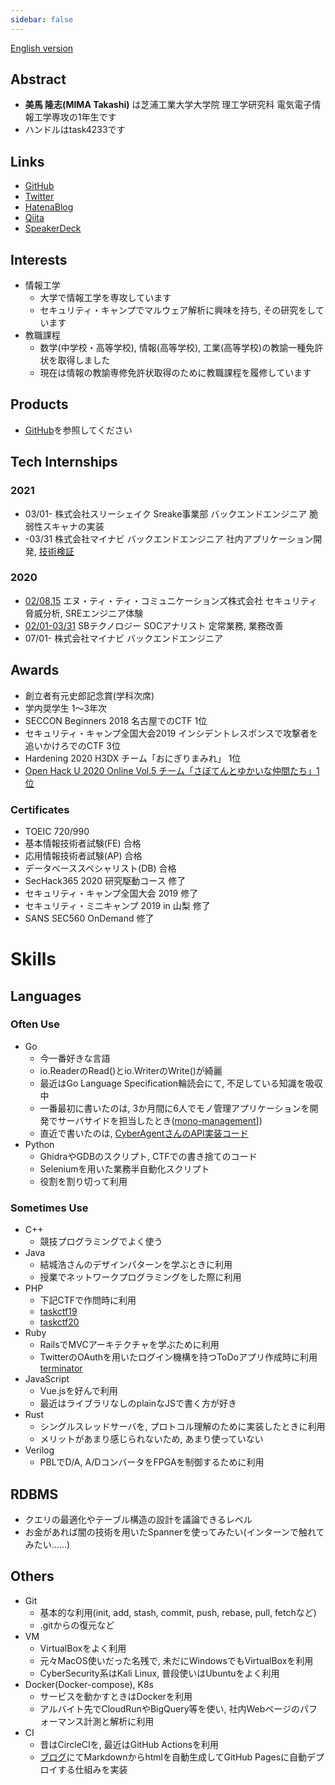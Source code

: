 ```yaml
---
sidebar: false
---
```


[English version](https://task4233.dev/README-en.html)

## Abstract
 - **美馬 隆志(MIMA Takashi)** は芝浦工業大学大学院 理工学研究科 電気電子情報工学専攻の1年生です
 - ハンドルはtask4233です
 
## Links
 - [GitHub](https://github.com/task4233)
 - [Twitter](https://twitter.com/task4233)
 - [HatenaBlog](https://task4233.hatenablog.com/)
 - [Qiita](https://qiita.com/task4233)
 - [SpeakerDeck](https://speakerdeck.com/task4233)

## Interests
 - 情報工学
   - 大学で情報工学を専攻しています
   - セキュリティ・キャンプでマルウェア解析に興味を持ち, その研究をしています
 - 教職課程
   - 数学(中学校・高等学校), 情報(高等学校), 工業(高等学校)の教諭一種免許状を取得しました
   - 現在は情報の教諭専修免許状取得のために教職課程を履修しています

## Products
 - [GitHub](https://github.com/task4233?tab=repositories)を参照してください

## Tech Internships
### 2021 
 - 03/01- 株式会社スリーシェイク Sreake事業部 バックエンドエンジニア 脆弱性スキャナの実装
 - -03/31 株式会社マイナビ バックエンドエンジニア 社内アプリケーション開発, [技術検証](https://qiita.com/task4233/items/bf6752692143b7b80027)

### 2020
 - [02/08](https://task4233.hatenablog.com/entry/2020/02/08/235757),[15](https://task4233.hatenablog.com/entry/2020/02/17/193956) エヌ・ティ・ティ・コミュニケーションズ株式会社 セキュリティ脅威分析, SREエンジニア体験
 - [02/01-03/31](https://task4233.hatenablog.com/entry/2020/04/11/091428) SBテクノロジー SOCアナリスト 定常業務, 業務改善
 - 07/01- 株式会社マイナビ バックエンドエンジニア

## Awards
 - 創立者有元史郎記念賞(学科次席)
 - 学内奨学生 1～3年次
 - SECCON Beginners 2018 名古屋でのCTF 1位
 - セキュリティ・キャンプ全国大会2019 インシデントレスポンスで攻撃者を追いかけろでのCTF 3位
 - Hardening 2020 H3DX チーム「おにぎりまみれ」 1位
 - [Open Hack U 2020 Online Vol.5 チーム「さぼてんとゆかいな仲間たち」1位](https://hacku.yahoo.co.jp/hacku2020online5/)

### Certificates
 - TOEIC 720/990
 - 基本情報技術者試験(FE) 合格
 - 応用情報技術者試験(AP) 合格
 - データベーススペシャリスト(DB) 合格
 - SecHack365 2020 研究駆動コース 修了
 - セキュリティ・キャンプ全国大会 2019 修了
 - セキュリティ・ミニキャンプ 2019 in 山梨 修了
 - SANS SEC560 OnDemand 修了
 
# Skills
## Languages
### Often Use
 - Go
   - 今一番好きな言語
   - io.ReaderのRead()とio.WriterのWrite()が綺麗
   - 最近はGo Language Specification輪読会にて, 不足している知識を吸収中
   - 一番最初に書いたのは, 3か月間に6人でモノ管理アプリケーションを開発でサーバサイドを担当したとき([mono-management](https://github.com/task4233/mono-management)])
   - 直近で書いたのは, [CyberAgentさんのAPI実装コード](https://github.com/task4233/techtrain-mission)
 - Python
   - GhidraやGDBのスクリプト, CTFでの書き捨てのコード
   - Seleniumを用いた業務半自動化スクリプト
   - 役割を割り切って利用
### Sometimes Use
 - C++
   - 競技プログラミングでよく使う
 - Java
   - 結城浩さんのデザインパターンを学ぶときに利用
   - 授業でネットワークプログラミングをした際に利用
 - PHP
   - 下記CTFで作問時に利用
   - [taskctf19](https://github.com/task4233/taskctf19)
   - [taskctf20](https://github.com/task4233/taskctf20)
 - Ruby
   - RailsでMVCアーキテクチャを学ぶために利用
   - TwitterのOAuthを用いたログイン機構を持つToDoアプリ作成時に利用[terminator](https://github.com/task4233/terminator)
 - JavaScript
   - Vue.jsを好んで利用
   - 最近はライブラリなしのplainなJSで書く方が好き
 - Rust
   - シングルスレッドサーバを, プロトコル理解のために実装したときに利用
   - メリットがあまり感じられないため, あまり使っていない
 - Verilog
   - PBLでD/A, A/DコンバータをFPGAを制御するために利用
   
## RDBMS
 - クエリの最適化やテーブル構造の設計を議論できるレベル
 - お金があれば闇の技術を用いたSpannerを使ってみたい(インターンで触れてみたい......)

## Others
 - Git
   - 基本的な利用(init, add, stash, commit, push, rebase, pull, fetchなど)
   - .gitからの復元など
 - VM
   - VirtualBoxをよく利用
   - 元々MacOS使いだった名残で, 未だにWindowsでもVirtualBoxを利用
   - CyberSecurity系はKali Linux, 普段使いはUbuntuをよく利用
 - Docker(Docker-compose), K8s
   - サービスを動かすときはDockerを利用
   - アルバイト先でCloudRunやBigQuery等を使い, 社内Webページのパフォーマンス計測と解析に利用
 - CI
   - 昔はCircleCIを, 最近はGitHub Actionsを利用
   - [ブログ](https://github.com/task4233/note)にてMarkdownからhtmlを自動生成してGitHub Pagesに自動デプロイする仕組みを実装
 
